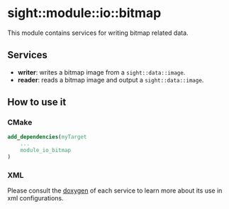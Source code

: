 # sight::module::io::bitmap

This module contains services for writing bitmap related data.

## Services

- **writer**: writes a bitmap image from a `sight::data::image`.
- **reader**: reads a bitmap image and output a `sight::data::image`.

## How to use it

### CMake

```cmake
add_dependencies(myTarget
    ...
    module_io_bitmap
)
```

### XML

Please consult the [doxygen](https://sight.pages.ircad.fr/sight) of each service to learn more about its use in xml configurations.